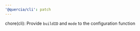 ```yaml
---
'@quercia/cli': patch
---
```


chore(cli): Provide `buildID` and `mode` to the configuration function
